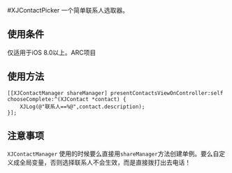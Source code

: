 #XJContactPicker
一个简单联系人选取器。
## 使用条件

仅适用于iOS 8.0以上。ARC项目

## 使用方法

```
[[XJContactManager shareManager] presentContactsViewOnController:self chooseComplete:^(XJContact *contact) {
    XJLog(@"联系人==%@",contact.description);
}];

```
## 注意事项

`XJContactManager` 使用的时候要么直接用`shareManager`方法创建单例。要么自定义成全局变量，否则选择联系人不会生效，而是直接拨打出去电话！
